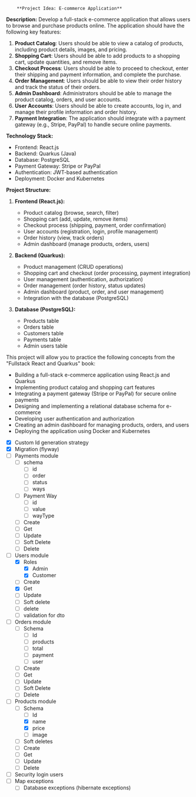 		**Project Idea: E-commerce Application**

**Description:** Develop a full-stack e-commerce application that allows users to browse and purchase products online. The application should have the following key features:

1. **Product Catalog**: Users should be able to view a catalog of products, including product details, images, and pricing.
2. **Shopping Cart**: Users should be able to add products to a shopping cart, update quantities, and remove items.
3. **Checkout Process**: Users should be able to proceed to checkout, enter their shipping and payment information, and complete the purchase.
4. **Order Management**: Users should be able to view their order history and track the status of their orders.
5. **Admin Dashboard**: Administrators should be able to manage the product catalog, orders, and user accounts.
6. **User Accounts**: Users should be able to create accounts, log in, and manage their profile information and order history.
7. **Payment Integration**: The application should integrate with a payment gateway (e.g., Stripe, PayPal) to handle secure online payments.

**Technology Stack:**

- Frontend: React.js
- Backend: Quarkus (Java)
- Database: PostgreSQL
- Payment Gateway: Stripe or PayPal
- Authentication: JWT-based authentication
- Deployment: Docker and Kubernetes

**Project Structure:**

1. **Frontend (React.js):**
    
    - Product catalog (browse, search, filter)
    - Shopping cart (add, update, remove items)
    - Checkout process (shipping, payment, order confirmation)
    - User accounts (registration, login, profile management)
    - Order history (view, track orders)
    - Admin dashboard (manage products, orders, users)
2. **Backend (Quarkus):**
    
    - Product management (CRUD operations)
    - Shopping cart and checkout (order processing, payment integration)
    - User management (authentication, authorization)
    - Order management (order history, status updates)
    - Admin dashboard (product, order, and user management)
    - Integration with the database (PostgreSQL)
3. **Database (PostgreSQL):**
    
    - Products table
    - Orders table
    - Customers table
    - Payments table
    - Admin users table

This project will allow you to practice the following concepts from the "Fullstack React and Quarkus" book:

- Building a full-stack e-commerce application using React.js and Quarkus
- Implementing product catalog and shopping cart features
- Integrating a payment gateway (Stripe or PayPal) for secure online payments
- Designing and implementing a relational database schema for e-commerce
- Developing user authentication and authorization
- Creating an admin dashboard for managing products, orders, and users
- Deploying the application using Docker and Kubernetes

- [x] Custom Id generation strategy
- [x] Migration (flyway)
- [ ] Payments module
	- [ ] schema
		- [ ] id
		- [ ] order
		- [ ] status
		- [ ] ways
	- [ ] Payment Way
		- [ ] id
		- [ ] value
		- [ ] wayType
	- [ ] Create
	- [ ] Get
	- [ ] Update
	- [ ] Soft Delete
	- [ ] Delete
- [ ] Users module
	- [x] Roles
		- [x] Admin
		- [x] Customer
	- [ ] Create
	- [x] Get
	- [ ] Update
	- [ ] Soft delete
	- [ ] delete
	- [ ] validation for dto
- [ ] Orders module
	- [ ] Schema
		- [ ] Id
		- [ ] products
		- [ ] total
		- [ ] payment
		- [ ] user
	- [ ] Create
	- [ ] Get
	- [ ] Update
	- [ ] Soft Delete
	- [ ] Delete
- [ ] Products module
	- [ ] Schema
		- [ ] Id
		- [x] name
		- [x] price
		- [ ] image
	- [ ] Soft deletes
	- [ ] Create
	- [ ] Get
	- [ ] Update
	- [ ] Delete
- [ ] Security login users
- [ ] Map exceptions
	- [ ] Database exceptions (hibernate exceptions)